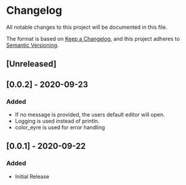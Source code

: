 # Changelog

All notable changes to this project will be documented in this file.

The format is based on [Keep a Changelog](https://keepachangelog.com/en/1.0.0/),
and this project adheres to
[Semantic Versioning](https://semver.org/spec/v2.0.0.html).

## [Unreleased]

## [0.0.2] - 2020-09-23

### Added

- If no message is provided, the users default editor will open.
- Logging is used instead of println.
- color_eyre is used for error handling

## [0.0.1] - 2020-09-22

### Added

- Initial Release
